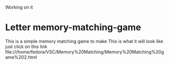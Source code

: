 Working on it
# Letter memory-matching-game
This is a simple memory matching game to make 
This is what it will look like just click on this link file:///home/fedora/VSC/Memory%20Matching/Memory%20Matching%20game%202.html
